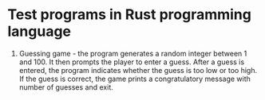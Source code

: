 # Test programs in Rust programming language
1) Guessing game - the program generates a random integer between 1 and 100. It then prompts the player to enter a guess. After a guess is entered, the program indicates whether the guess is too low or too high. If the guess is correct, the game prints a congratulatory message with number of guesses and exit.
